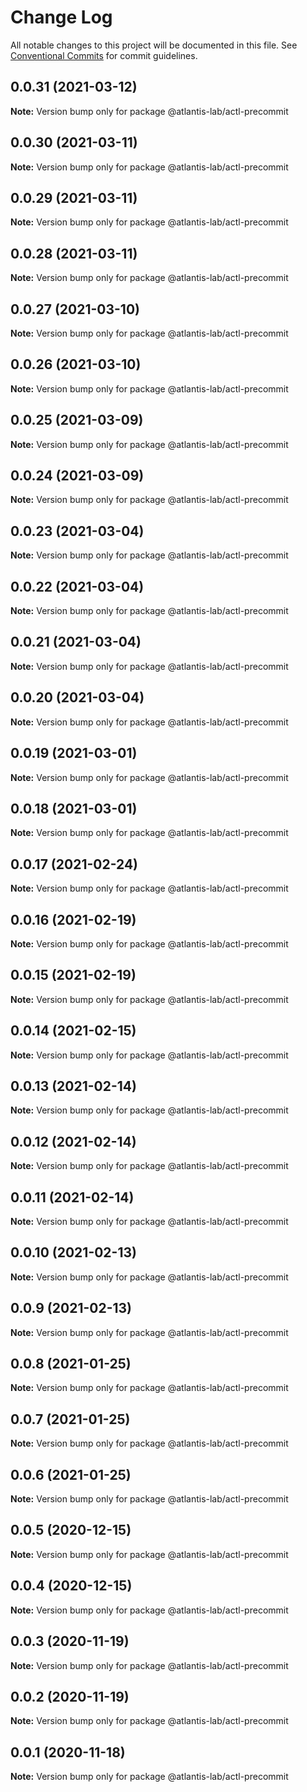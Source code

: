 # Change Log

All notable changes to this project will be documented in this file.
See [Conventional Commits](https://conventionalcommits.org) for commit guidelines.

## 0.0.31 (2021-03-12)

**Note:** Version bump only for package @atlantis-lab/actl-precommit





## 0.0.30 (2021-03-11)

**Note:** Version bump only for package @atlantis-lab/actl-precommit





## 0.0.29 (2021-03-11)

**Note:** Version bump only for package @atlantis-lab/actl-precommit





## 0.0.28 (2021-03-11)

**Note:** Version bump only for package @atlantis-lab/actl-precommit





## 0.0.27 (2021-03-10)

**Note:** Version bump only for package @atlantis-lab/actl-precommit





## 0.0.26 (2021-03-10)

**Note:** Version bump only for package @atlantis-lab/actl-precommit





## 0.0.25 (2021-03-09)

**Note:** Version bump only for package @atlantis-lab/actl-precommit





## 0.0.24 (2021-03-09)

**Note:** Version bump only for package @atlantis-lab/actl-precommit





## 0.0.23 (2021-03-04)

**Note:** Version bump only for package @atlantis-lab/actl-precommit





## 0.0.22 (2021-03-04)

**Note:** Version bump only for package @atlantis-lab/actl-precommit





## 0.0.21 (2021-03-04)

**Note:** Version bump only for package @atlantis-lab/actl-precommit





## 0.0.20 (2021-03-04)

**Note:** Version bump only for package @atlantis-lab/actl-precommit





## 0.0.19 (2021-03-01)

**Note:** Version bump only for package @atlantis-lab/actl-precommit





## 0.0.18 (2021-03-01)

**Note:** Version bump only for package @atlantis-lab/actl-precommit





## 0.0.17 (2021-02-24)

**Note:** Version bump only for package @atlantis-lab/actl-precommit





## 0.0.16 (2021-02-19)

**Note:** Version bump only for package @atlantis-lab/actl-precommit





## 0.0.15 (2021-02-19)

**Note:** Version bump only for package @atlantis-lab/actl-precommit





## 0.0.14 (2021-02-15)

**Note:** Version bump only for package @atlantis-lab/actl-precommit





## 0.0.13 (2021-02-14)

**Note:** Version bump only for package @atlantis-lab/actl-precommit





## 0.0.12 (2021-02-14)

**Note:** Version bump only for package @atlantis-lab/actl-precommit





## 0.0.11 (2021-02-14)

**Note:** Version bump only for package @atlantis-lab/actl-precommit





## 0.0.10 (2021-02-13)

**Note:** Version bump only for package @atlantis-lab/actl-precommit





## 0.0.9 (2021-02-13)

**Note:** Version bump only for package @atlantis-lab/actl-precommit





## 0.0.8 (2021-01-25)

**Note:** Version bump only for package @atlantis-lab/actl-precommit





## 0.0.7 (2021-01-25)

**Note:** Version bump only for package @atlantis-lab/actl-precommit





## 0.0.6 (2021-01-25)

**Note:** Version bump only for package @atlantis-lab/actl-precommit





## 0.0.5 (2020-12-15)

**Note:** Version bump only for package @atlantis-lab/actl-precommit





## 0.0.4 (2020-12-15)

**Note:** Version bump only for package @atlantis-lab/actl-precommit





## 0.0.3 (2020-11-19)

**Note:** Version bump only for package @atlantis-lab/actl-precommit





## 0.0.2 (2020-11-19)

**Note:** Version bump only for package @atlantis-lab/actl-precommit





## 0.0.1 (2020-11-18)

**Note:** Version bump only for package @atlantis-lab/actl-precommit
